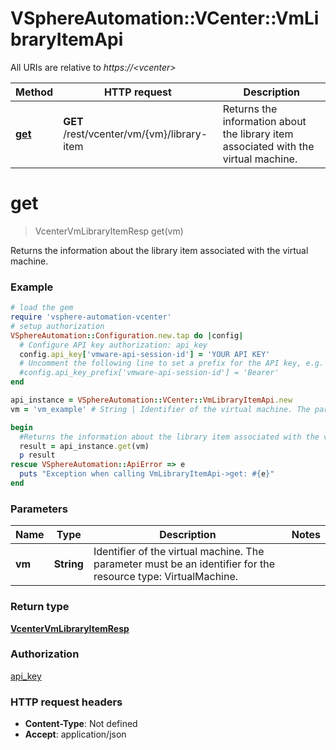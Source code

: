 # VSphereAutomation::VCenter::VmLibraryItemApi

All URIs are relative to *https://&lt;vcenter&gt;*

Method | HTTP request | Description
------------- | ------------- | -------------
[**get**](VmLibraryItemApi.md#get) | **GET** /rest/vcenter/vm/{vm}/library-item | Returns the information about the library item associated with the virtual machine.


# **get**
> VcenterVmLibraryItemResp get(vm)

Returns the information about the library item associated with the virtual machine.

### Example
```ruby
# load the gem
require 'vsphere-automation-vcenter'
# setup authorization
VSphereAutomation::Configuration.new.tap do |config|
  # Configure API key authorization: api_key
  config.api_key['vmware-api-session-id'] = 'YOUR API KEY'
  # Uncomment the following line to set a prefix for the API key, e.g. 'Bearer' (defaults to nil)
  #config.api_key_prefix['vmware-api-session-id'] = 'Bearer'
end

api_instance = VSphereAutomation::VCenter::VmLibraryItemApi.new
vm = 'vm_example' # String | Identifier of the virtual machine. The parameter must be an identifier for the resource type: VirtualMachine.

begin
  #Returns the information about the library item associated with the virtual machine.
  result = api_instance.get(vm)
  p result
rescue VSphereAutomation::ApiError => e
  puts "Exception when calling VmLibraryItemApi->get: #{e}"
end
```

### Parameters

Name | Type | Description  | Notes
------------- | ------------- | ------------- | -------------
 **vm** | **String**| Identifier of the virtual machine. The parameter must be an identifier for the resource type: VirtualMachine. | 

### Return type

[**VcenterVmLibraryItemResp**](VcenterVmLibraryItemResp.md)

### Authorization

[api_key](../README.md#api_key)

### HTTP request headers

 - **Content-Type**: Not defined
 - **Accept**: application/json



